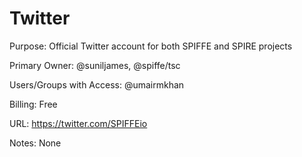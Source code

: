 # Twitter

Purpose: Official Twitter account for both SPIFFE and SPIRE projects

Primary Owner: @suniljames, @spiffe/tsc

Users/Groups with Access: @umairmkhan

Billing: Free

URL: https://twitter.com/SPIFFEio

Notes: None
